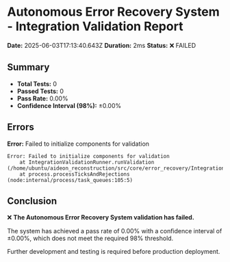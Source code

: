 # Autonomous Error Recovery System - Integration Validation Report

**Date:** 2025-06-03T17:13:40.643Z
**Duration:** 2ms
**Status:** ❌ FAILED

## Summary

- **Total Tests:** 0
- **Passed Tests:** 0
- **Pass Rate:** 0.00%
- **Confidence Interval (98%):** ±0.00%

## Errors

**Error:** Failed to initialize components for validation

```
Error: Failed to initialize components for validation
    at IntegrationValidationRunner.runValidation (/home/ubuntu/aideon_reconstruction/src/core/error_recovery/IntegrationValidationRunner.js:171:17)
    at process.processTicksAndRejections (node:internal/process/task_queues:105:5)
```

## Conclusion

❌ **The Autonomous Error Recovery System validation has failed.**

The system has achieved a pass rate of 0.00% with a confidence interval of ±0.00%, which does not meet the required 98% threshold.

Further development and testing is required before production deployment.